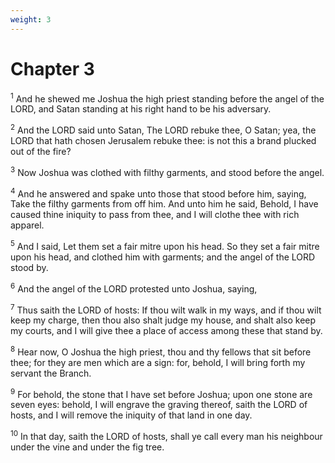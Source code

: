 ```yaml
---
weight: 3
---
```


# Chapter 3

<sup>1</sup> And he shewed me Joshua the high priest standing before the angel of the LORD, and Satan standing at his right hand to be his adversary. 

<sup>2</sup> And the LORD said unto Satan, The LORD rebuke thee, O Satan; yea, the LORD that hath chosen Jerusalem rebuke thee: is not this a brand plucked out of the fire? 

<sup>3</sup> Now Joshua was clothed with filthy garments, and stood before the angel. 

<sup>4</sup> And he answered and spake unto those that stood before him, saying, Take the filthy garments from off him. And unto him he said, Behold, I have caused thine iniquity to pass from thee, and I will clothe thee with rich apparel. 

<sup>5</sup> And I said, Let them set a fair mitre upon his head. So they set a fair mitre upon his head, and clothed him with garments; and the angel of the LORD stood by. 

<sup>6</sup> And the angel of the LORD protested unto Joshua, saying, 

<sup>7</sup> Thus saith the LORD of hosts: If thou wilt walk in my ways, and if thou wilt keep my charge, then thou also shalt judge my house, and shalt also keep my courts, and I will give thee a place of access among these that stand by. 

<sup>8</sup> Hear now, O Joshua the high priest, thou and thy fellows that sit before thee; for they are men which are a sign: for, behold, I will bring forth my servant the Branch. 

<sup>9</sup> For behold, the stone that I have set before Joshua; upon one stone are seven eyes: behold, I will engrave the graving thereof, saith the LORD of hosts, and I will remove the iniquity of that land in one day. 

<sup>10</sup> In that day, saith the LORD of hosts, shall ye call every man his neighbour under the vine and under the fig tree. 


